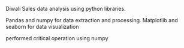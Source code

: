 Diwali Sales data analysis using python libraries.

Pandas and numpy for data extraction and processing.
Matplotlib and seaborn for data visualization

performed critical operation using numpy
